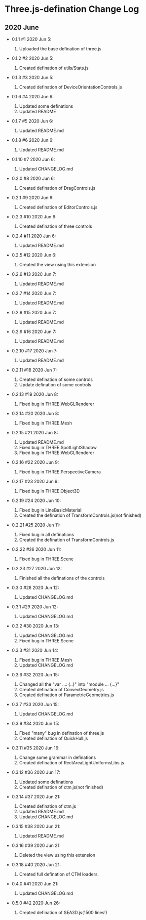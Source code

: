 # Three.js-defination Change Log

## 2020 June
* 0.1.1 #1 2020 Jun 5:  
    1. Uploaded the base defination of three.js  

* 0.1.2 #2 2020 Jun 5:  
    1. Created defination of utils/Stats.js  

* 0.1.3 #3 2020 Jun 5:  
    1. Created defination of DeviceOrientationControls.js  

* 0.1.6 #4 2020 Jun 6:  
    1. Updated some definations  
    2. Updated README  

* 0.1.7 #5 2020 Jun 6:  
    1. Updated README.md  

* 0.1.8 #6 2020 Jun 6:  
    1. Updated README.md  

* 0.1.10 #7 2020 Jun 6:  
    1. Updated CHANGELOG.md  

* 0.2.0 #8 2020 Jun 6:  
    1. Created defination of DragControls.js  

* 0.2.1 #9 2020 Jun 6:  
    1. Created defination of EditorControls.js  

* 0.2.3 #10 2020 Jun 6:  
    1. Created defination of three controls  

* 0.2.4 #11 2020 Jun 6:  
    1. Updated README.md  

* 0.2.5 #12 2020 Jun 6:  
    1. Created the view using this extension  

* 0.2.6 #13 2020 Jun 7:  
    1. Updated README.md  

* 0.2.7 #14 2020 Jun 7:  
    1. Updated README.md  

* 0.2.8 #15 2020 Jun 7:  
    1. Updated README.md  

* 0.2.9 #16 2020 Jun 7:  
    1. Updated README.md  

* 0.2.10 #17 2020 Jun 7:  
    1. Updated README.md  

* 0.2.11 #18 2020 Jun 7:  
    1. Created defination of some controls  
    2. Update defination of some controls  

* 0.2.13 #19 2020 Jun 8:  
    1. Fixed bug in THREE.WebGLRenderer  

* 0.2.14 #20 2020 Jun 8: 
    1. Fixed bug in THREE.Mesh  

* 0.2.15 #21 2020 Jun 8:  
    1. Updated README.md  
    2. Fixed bug in THREE.SpotLightShadow  
    3. Fixed bug in THREE.WebGLRenderer  

* 0.2.16 #22 2020 Jun 9:  
    1. Fixed bug in THREE.PerspectiveCamera  

* 0.2.17 #23 2020 Jun 9:  
    1. Fixed bug in THREE.Object3D  

* 0.2.19 #24 2020 Jun 10:  
    1. Fixed bug in LineBasicMaterial  
    2. Created the defination of TransformControls.js(not finished)  

* 0.2.21 #25 2020 Jun 11:  
    1. Fixed bug in all definations  
    2. Created the defination of TransformControls.js  

* 0.2.22 #26 2020 Jun 11:  
    1. Fixed bug in THREE.Scene  

* 0.2.23 #27 2020 Jun 12:  
    1. Finished all the definations of the controls  

* 0.3.0 #28 2020 Jun 12:  
    1. Updated CHANGELOG.md  

* 0.3.1 #29 2020 Jun 12:  
    1. Updated CHANGELOG.md  

* 0.3.2 #30 2020 Jun 13:  
    1. Updated CHANGELOG.md  
    2. Fixed bug in THREE.Scene  

* 0.3.3 #31 2020 Jun 14:  
    1. Fixed bug in THREE.Mesh  
    2. Updated CHANGELOG.md  

* 0.3.6 #32 2020 Jun 15:  
    1. Changed all the "var ...: {..}" into "module ... {...}"  
    2. Created defination of ConvexGeometry.js  
    3. Created defination of ParametricGeometries.js  

* 0.3.7 #33 2020 Jun 15:  
    1. Updated CHANGELOG.md  

* 0.3.9 #34 2020 Jun 15:  
    1. Fixed "many" bug in defination of three.js  
    2. Created defination of QuickHull.js  

* 0.3.11 #35 2020 Jun 16:  
    1. Change some grammar in definations  
    2. Created defination of RectAreaLightUniformsLibs.js  

* 0.3.12 #36 2020 Jun 17:  
    1. Updated some definations  
    2. Created defination of ctm.js(not finished)  

* 0.3.14 #37 2020 Jun 21:  
    1. Created defination of ctm.js  
    2. Updated README.md  
    3. Updated CHANGELOG.md  

* 0.3.15 #38 2020 Jun 21:
    1. Updated README.md  

* 0.3.16 #39 2020 Jun 21:  
    1. Deleted the view using this extension  

* 0.3.18 #40 2020 Jun 21:  
    1. Created full defination of CTM loaders.  

* 0.4.0 #41 2020 Jun 21:  
    1. Updated CHANGELOG.md  

* 0.5.0 #42 2020 Jun 26:  
    1. Created defination of SEA3D.js(1500 lines!)  
